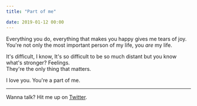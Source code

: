 ```yaml
---
title: "Part of me"

date: 2019-01-12 00:00
---
```


Everything you do, everything that makes you happy gives me tears of joy.  
You're not only the most important person of my life, you *are* my life.

It's difficult, I know, It's so difficult to be so much distant but you know what's stronger? Feelings.  
They're the only thing that matters.

I love you. You're a part of me.

___

Wanna talk? Hit me up on [Twitter](https://twitter.com/eliseomartelli).

